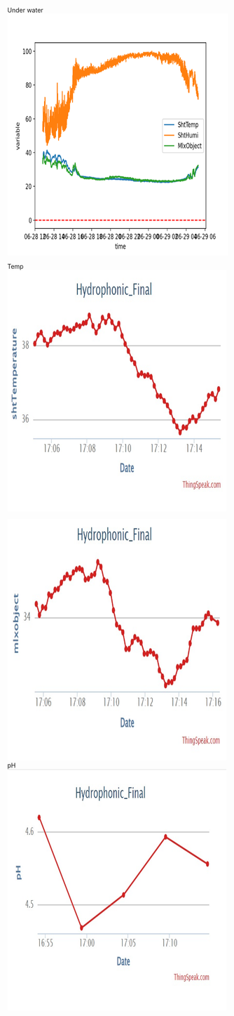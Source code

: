 
Under water
<img src="https://github.com/OdedHol/agrotech/blob/main/Figure%201.png" width = "550" height ="550"> 

Temp
<img src="https://github.com/OdedHol/agrotech/blob/main/Images/WhatsApp%20Image%202023-06-28%20at%2017.15.58.jpeg" width="500" height="550">

<img src="https://github.com/OdedHol/agrotech/blob/main/Images/WhatsApp%20Image%202023-06-28%20at%2017.16.34.jpeg" width="500" height="550">
pH
<img src="https://github.com/OdedHol/agrotech/blob/main/Images/WhatsApp%20Image%202023-06-28%20at%2017.17.13.jpeg" width="500" height="550">
